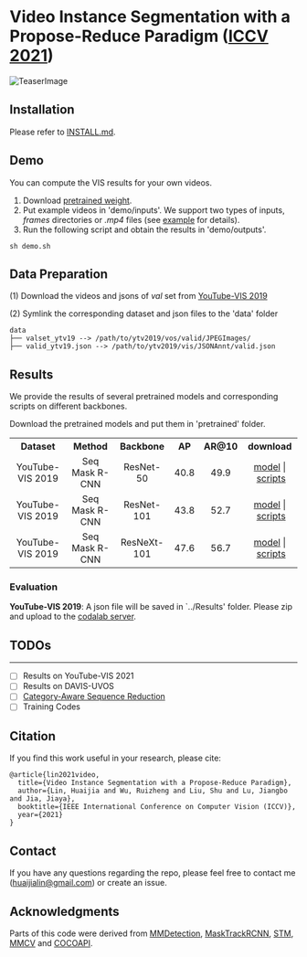 # Video Instance Segmentation with a Propose-Reduce Paradigm ([ICCV 2021](https://arxiv.org/abs/2103.13746))
 
![TeaserImage](https://github.com/HuaijiaLin/ProposeReduce-debug/blob/main/.images/teaser.gif)
 
## Installation
Please refer to [INSTALL.md](INSTALL.md).

## Demo
You can compute the VIS results for your own videos.
1. Download [pretrained weight](https://github.com/HuaijiaLin/ProposeReduce-debug/blob/main/README.md#results).
2. Put example videos in 'demo/inputs'. We support two types of inputs, *frames* directories or *.mp4* files (see [example](https://github.com/HuaijiaLin/ProposeReduce-debug/tree/main/demo/inputs) for details).
3. Run the following script and obtain the results in 'demo/outputs'.
```
sh demo.sh
```

## Data Preparation
(1) Download the videos and jsons of *val* set from [YouTube-VIS 2019](https://competitions.codalab.org/competitions/20128#participate-get-data)

(2) Symlink the corresponding dataset and json files to the 'data' folder
```
data
├── valset_ytv19 --> /path/to/ytv2019/vos/valid/JPEGImages/ 
├── valid_ytv19.json --> /path/to/ytv2019/vis/JSONAnnt/valid.json
```

## Results
We provide the results of several pretrained models and corresponding scripts on different backbones.

Download the pretrained models and put them in 'pretrained' folder.

<table><tbody>
<!-- START TABLE -->
<!-- TABLE HEADER -->
<th valign="center">Dataset</th>
<th valign="center">Method</th>
<th valign="center">Backbone</th>
<th valign="center">AP</th>
<th valign="center">AR@10</th>
<th valign="bottom">download</th>
  
<tr><td align="center">YouTube-VIS 2019</td>
<td align="center">Seq Mask R-CNN</td>
<td align="center">ResNet-50</td>
<td align="center"> 40.8 </td>
<td align="center"> 49.9 </td>
<td align="center"> <a href="https://drive.google.com/file/d/1P3HiwCavjRJJePuF-4D2GDQKwWT8E_LZ/view?usp=sharing">model</a>&nbsp;|&nbsp;<a href="https://github.com/HuaijiaLin/ProposeReduce-debug/blob/main/scripts/YTV2019/eval_vis_r50.sh">scripts</a> </td>
<!-- <td align="center"> To be released </td> -->
  
<tr><tr><td align="center">YouTube-VIS 2019</td>
<td align="center">Seq Mask R-CNN</td>
<td align="center">ResNet-101</td>
<td align="center"> 43.8 </td>
<td align="center"> 52.7 </td>
<td align="center"> <a href="https://drive.google.com/file/d/1SmcJsIqluzjuH-uKCNs1ybNqvQClIqai/view?usp=sharing">model</a>&nbsp;|&nbsp;<a href="https://github.com/HuaijiaLin/ProposeReduce-debug/blob/main/scripts/YTV2019/eval_vis_r101.sh">scripts</a> </td>
<!-- <td align="center"> To be released </td> -->
  
<tr><tr><td align="center">YouTube-VIS 2019</td>
<td align="center">Seq Mask R-CNN</td>
<td align="center">ResNeXt-101</td>
<td align="center"> 47.6 </td>
<td align="center"> 56.7 </td>
<td align="center"> <a href="https://drive.google.com/file/d/1lwjdGhjeA8rFtHtYrJbsVPY6r49jGGbN/view?usp=sharing">model</a>&nbsp;|&nbsp;<a href="https://github.com/HuaijiaLin/ProposeReduce-debug/blob/main/scripts/YTV2019/eval_vis_x101.sh">scripts</a> </td>
<!-- <td align="center"> To be released </td> -->

</tbody></table>

### Evaluation
**YouTube-VIS 2019**: A json file will be saved in `../Results' folder. Please zip and upload to the [codalab server](https://competitions.codalab.org/competitions/20128#participate-submit_results).

## TODOs
----------------
  - [ ] Results on YouTube-VIS 2021
  - [ ] Results on DAVIS-UVOS
  - [ ] [Category-Aware Sequence Reduction](https://youtube-vos.org/assets/challenge/2021/reports/VIS_4_Lin.pdf)
  - [ ] Training Codes

## Citation
If you find this work useful in your research, please cite:
```
@article{lin2021video,
  title={Video Instance Segmentation with a Propose-Reduce Paradigm},
  author={Lin, Huaijia and Wu, Ruizheng and Liu, Shu and Lu, Jiangbo and Jia, Jiaya},
  booktitle={IEEE International Conference on Computer Vision (ICCV)},
  year={2021}
}
```

## Contact
If you have any questions regarding the repo, please feel free to contact me (huaijialin@gmail.com) or create an issue.

## Acknowledgments
Parts of this code were derived from [MMDetection](https://github.com/open-mmlab/mmdetection), [MaskTrackRCNN](https://github.com/youtubevos/MaskTrackRCNN), [STM](https://github.com/seoungwugoh/STM), [MMCV](https://github.com/open-mmlab/mmcv) and [COCOAPI](https://github.com/youtubevos/cocoapi).
